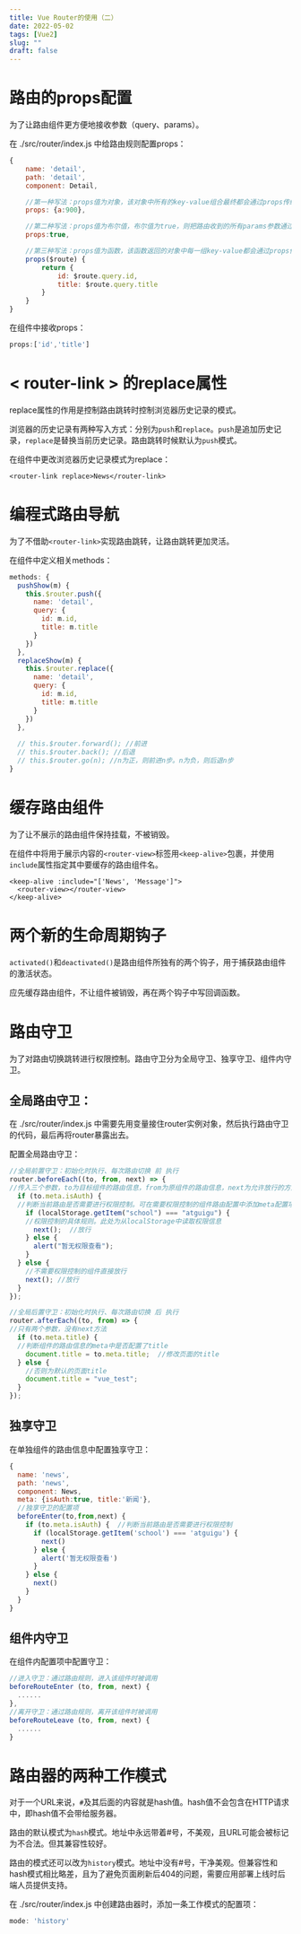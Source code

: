 ```yaml
---
title: Vue Router的使用（二）
date: 2022-05-02
tags: [Vue2]
slug: ""
draft: false
---
```


# 路由的props配置

为了让路由组件更方便地接收参数（query、params）。

在 ./src/router/index.js 中给路由规则配置props：

```js
{
	name: 'detail',
	path: 'detail',
	component: Detail,

	//第一种写法：props值为对象，该对象中所有的key-value组合最终都会通过props传给Detail组件
	props: {a:900},

	//第二种写法：props值为布尔值，布尔值为true，则把路由收到的所有params参数通过props传给Detail组件
	props:true,

	//第三种写法：props值为函数，该函数返回的对象中每一组key-value都会通过props传给Detail组件
	props($route) {
		return {
			id: $route.query.id,
			title: $route.query.title
		}
	}
}
```

在组件中接收props：

```js
props:['id','title']
```

# < router-link > 的replace属性

replace属性的作用是控制路由跳转时控制浏览器历史记录的模式。

浏览器的历史记录有两种写入方式：分别为`push`和`replace`。`push`是追加历史记录，`replace`是替换当前历史记录。路由跳转时候默认为`push`模式。

在组件中更改浏览器历史记录模式为replace：

```vue
<router-link replace>News</router-link>
```

# 编程式路由导航

为了不借助`<router-link>`实现路由跳转，让路由跳转更加灵活。

在组件中定义相关methods：

```js
methods: {
  pushShow(m) {
    this.$router.push({
      name: 'detail',
      query: {
        id: m.id,
        title: m.title
      }
    })
  },
  replaceShow(m) {
    this.$router.replace({
      name: 'detail',
      query: {
        id: m.id,
        title: m.title
      }
    })
  },
  
  // this.$router.forward(); //前进
  // this.$router.back(); //后退
  // this.$router.go(n); //n为正，则前进n步。n为负，则后退n步
}
```

# 缓存路由组件

为了让不展示的路由组件保持挂载，不被销毁。

在组件中将用于展示内容的`<router-view>`标签用`<keep-alive>`包裹，并使用`include`属性指定其中要缓存的路由组件名。

```vue
<keep-alive :include="['News', 'Message']"> 
  <router-view></router-view>
</keep-alive>
```

# 两个新的生命周期钩子

`activated()`和`deactivated()`是路由组件所独有的两个钩子，用于捕获路由组件的激活状态。

应先缓存路由组件，不让组件被销毁，再在两个钩子中写回调函数。

# 路由守卫

为了对路由切换跳转进行权限控制。路由守卫分为全局守卫、独享守卫、组件内守卫。

## 全局路由守卫：

在 ./src/router/index.js 中需要先用变量接住router实例对象，然后执行路由守卫的代码，最后再将router暴露出去。

配置全局路由守卫：

```js
//全局前置守卫：初始化时执行、每次路由切换 前 执行
router.beforeEach((to, from, next) => {
//传入三个参数，to为目标组件的路由信息，from为原组件的路由信息，next为允许放行的方法
  if (to.meta.isAuth) {
  //判断当前路由是否需要进行权限控制。可在需要权限控制的组件路由配置中添加meta配置项
    if (localStorage.getItem("school") === "atguigu") {
    //权限控制的具体规则。此处为从localStorage中读取权限信息
      next();  //放行
    } else {
      alert("暂无权限查看");
    }
  } else {
    //不需要权限控制的组件直接放行
    next(); //放行
  }
});

//全局后置守卫：初始化时执行、每次路由切换 后 执行
router.afterEach((to, from) => {
//只有两个参数，没有next方法
  if (to.meta.title) {
  //判断组件的路由信息的meta中是否配置了title
    document.title = to.meta.title;  //修改页面的title
  } else {
    //否则为默认的页面title
    document.title = "vue_test";
  }
});
```

## 独享守卫

在单独组件的路由信息中配置独享守卫：

```js
{
  name: 'news',
  path: 'news',
  component: News,
  meta: {isAuth:true, title:'新闻'},
  //独享守卫的配置项
  beforeEnter(to,from,next) {
    if (to.meta.isAuth) {  //判断当前路由是否需要进行权限控制
      if (localStorage.getItem('school') === 'atguigu') {
        next()
      } else {
        alert('暂无权限查看')
      }
    } else {
      next()
    }
  }
}
```

## 组件内守卫

在组件内配置项中配置守卫：

```js
//进入守卫：通过路由规则，进入该组件时被调用
beforeRouteEnter (to, from, next) {
  ......
},
//离开守卫：通过路由规则，离开该组件时被调用
beforeRouteLeave (to, from, next) {
  ......
}
```

# 路由器的两种工作模式

 对于一个URL来说，`#`及其后面的内容就是hash值。hash值不会包含在HTTP请求中，即hash值不会带给服务器。

路由的默认模式为`hash`模式。地址中永远带着#号，不美观，且URL可能会被标记为不合法。但其兼容性较好。

路由的模式还可以改为`history`模式。地址中没有#号，干净美观。但兼容性和hash模式相比略差，且为了避免页面刷新后404的问题，需要应用部署上线时后端人员提供支持。

在 ./src/router/index.js 中创建路由器时，添加一条工作模式的配置项：

```js
mode: 'history'
```

